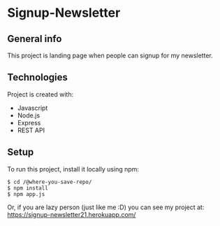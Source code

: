 # Signup-Newsletter

## General info
This project is landing page when people can signup for my newsletter.
	
## Technologies
Project is created with:
* Javascript
* Node.js
* Express
* REST API
	
## Setup
To run this project, install it locally using npm:
```
$ cd /@where-you-save-repo/
$ npm install
$ npm app.js
```

Or, if you are lazy person (just like me :D) you can see my project at: https://signup-newsletter21.herokuapp.com/

